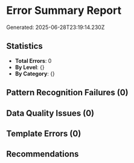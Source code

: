 # Error Summary Report

Generated: 2025-06-28T23:19:14.230Z

## Statistics
- **Total Errors**: 0
- **By Level**: {}
- **By Category**: {}

## Pattern Recognition Failures (0)


## Data Quality Issues (0)


## Template Errors (0)


## Recommendations

